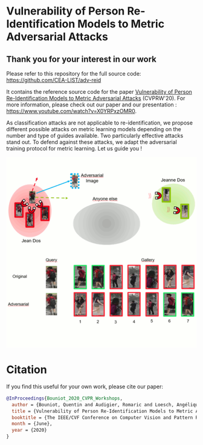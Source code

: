 # Vulnerability of Person Re-Identification Models to Metric Adversarial Attacks

## Thank you for your interest in our work

Please refer to this repository for the full source code: https://github.com/CEA-LIST/adv-reid 

It contains the reference source code for the paper [Vulnerability of Person Re-Identification Models to Metric Adversarial Attacks](http://openaccess.thecvf.com/content_CVPRW_2020/papers/w47/Bouniot_Vulnerability_of_Person_Re-Identification_Models_to_Metric_Adversarial_Attacks_CVPRW_2020_paper.pdf) (CVPRW'20). For more information, please check out our paper and our presentation : https://www.youtube.com/watch?v=X0YRPxzOMR0. 

As classification attacks are not applicable to re-identification, we propose different possible attacks on metric learning models depending on the number and type of guides available. Two particularly effective attacks stand out. To defend against these attacks, we adapt the adversarial training protocol for metric learning. Let us guide you !

![alt text](./teaser.gif "teaser.gif")

# Citation

If you find this useful for your own work, please cite our paper:
```BibTeX
@InProceedings{Bouniot_2020_CVPR_Workshops,
  author = {Bouniot, Quentin and Audigier, Romaric and Loesch, Angélique},
  title = {Vulnerability of Person Re-Identification Models to Metric Adversarial Attacks},
  booktitle = {The IEEE/CVF Conference on Computer Vision and Pattern Recognition (CVPR) Workshops},
  month = {June},
  year = {2020}
}
```

